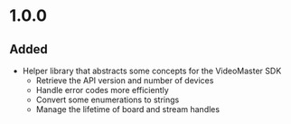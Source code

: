 # 1.0.0

## Added

- Helper library that abstracts some concepts for the VideoMaster SDK
  - Retrieve the API version and number of devices
  - Handle error codes more efficiently
  - Convert some enumerations to strings
  - Manage the lifetime of board and stream handles
